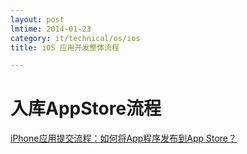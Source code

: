 ```yaml
---
layout: post
lmtime: 2014-01-23
category: it/technical/os/ios
title: iOS 应用开发整体流程

---
```


# 入库AppStore流程

[iPhone应用提交流程：如何将App程序发布到App Store？](http://blog.csdn.net/jwzbskywz/article/details/7730231)
